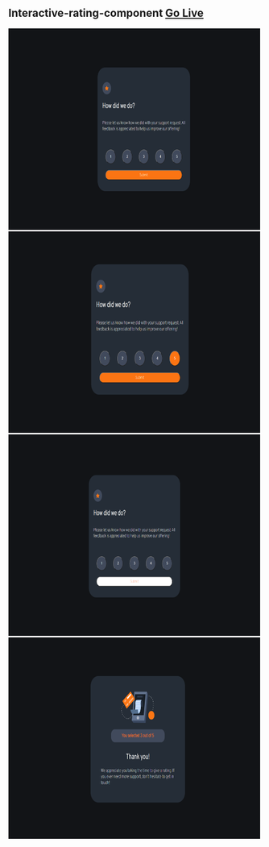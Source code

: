 

## Interactive-rating-component [Go Live](./Interactive-rating-component/index.html)

<!-- ![image1](./Interactive-rating-component/images/interactive-rating-1.png = 100*150)
![image2](./Interactive-rating-component/images/interactive-rating-2.png)
![image3](./Interactive-rating-component/images/interactive-rating-3.png)
![image4](./Interactive-rating-component/images/interactive-rating-4.png) -->

<img src="./Interactive-rating-component/images/interactive-rating-1.png" width="500" height="400"></br>
<img src="./Interactive-rating-component/images/interactive-rating-2.png" width="500" height="400"></br>
<img src="./Interactive-rating-component/images/interactive-rating-3.png" width="500" height="400"></br>
<img src="./Interactive-rating-component/images/interactive-rating-4.png" width="500" height="400"></br>

